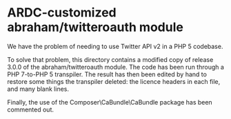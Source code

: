 # ARDC-customized abraham/twitteroauth module

We have the problem of needing to use Twitter API v2 in a PHP 5
codebase.

To solve that problem, this directory contains a modified copy of
release 3.0.0 of the abraham/twitteroauth module. The code has been
run through a PHP 7-to-PHP 5 transpiler. The result has then been
edited by hand to restore some things the transpiler deleted: the
licence headers in each file, and many blank lines.

Finally, the use of the Composer\CaBundle\CaBundle package has been
commented out.
